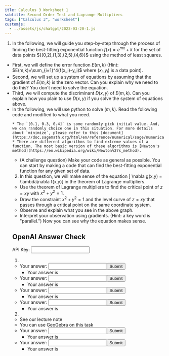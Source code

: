 ```yaml
---
itle: Calculus 3 Worksheet 1
subtitle: Second Order Test and Lagrange Multipliers
tags: ["Calculus 3", "worksheet"]
customjs:
  - ../assets/js/chatgpt/2023-03-20-1.js
---
```

1. In the following, we will guide you step-by-step through the process of finding the best-fitting exponential function $f(x) = e^{mx} + k$ for the set of data points $\{(0,2),(1,3),(2,5),(4,6)}\$ using the method of least squares.
  * First, we will define the error function $E(m,k)$ (Hint: $E(m,k)=\sum_{i=1}^4(f(x_i)-y_i)$ where $(x_i,y_i)$ is a data point).
  * Second, we will set up a system of equations by assuming that the gradient of $E(m,k)$ is the zero vector. Can you explain why we need to do this? You don't need to solve the equation.
  * Third, we will compute the discriminant $D(x,y)$ of $E(m,k)$. Can you explain how you plain to use $D(x,y)$ if you solve the system of equations above.
  * In the following, we will use python to solve $(m,k)$. Read the following code and modified to what you need. 
    <div class="sage">
      <script type="text/x-sage">
vars = var('x y z')                             # tell your computer to set x, y, and z to be variable
f = 100*(y-x^2)^2+(1-x)^2+100*(z-y^2)^2+(1-y)^2 # set-up functions
minimize(f, [0.1, 0.3, 0.4])                    # find (a,b,c) such that f(a,b,c) is a minimum of $f$.  
      </script>
    </div>

    * The `[0.1, 0.3, 0.4]` is some randomly pick initial value. And, we can randomly choice one in this situation. For more details about `minimize`, please refer to this [document](https://doc.sagemath.org/html/en/reference/numerical/sage/numerical/optimize.html#sage.numerical.optimize.minimize).
    * There are different algorithms to find extreme values of a function. The most basic version of these algorithms is [Newton's method](https://en.wikipedia.org/wiki/Newton%27s_method).
  * (A challenge question) Make your code as general as possible. You can start by making a code that can find the best-fitting exponential function for any given set of data.

2. In this question, we will make sense of the equation
[ \nabla g(x,y) = \lambda\nabla f(x,y)]
in the theorem of Lagrange multipliers.

  * Use the theorem of Lagrange multipliers to find the critical point of $z=xy$ with $x^2+y^2=1$.
  * Draw the constraint $x^2+y^2=1$ and the level curve of $z=xy$ that passes through a critical point on the same coordinate system.
  * Observe and explain what you see in the above graph.
  * Interpret your observation using gradients. (Hint: a key word is "parallel.") Now you can see why the equation makes sense.

## OpenAI Answer Check
<label for="api-key">API Key:</label>
<input type="text" id="api-key" name="api-key">

1.
  * Your answer: <input type="text" id="1-1" name='1-1'><button onclick="openai_test()">Submit</button>
    * Your answer is <div id="result-box-1-1"></div>
  * Your answer: <input type="text" id="1-2" name='1-2'><button onclick="openai_test()">Submit</button>
    * Your answer is  <div id="result-box-1-2"></div>
  * Your answer: <input type="text" id="1-3" name='1-3'><button onclick="openai_test()">Submit</button>
    * Your answer is  <div id="result-box-1-2"></div>
  * Your answer: <input type="text" id="1-4" name='1-4'><button onclick="openai_test()">Submit</button>
    * Your answer is  <div id="result-box-1-4"></div>
2. 
  * See our lecture note
  * You can use GeoGebra on this task
  * Your answer: <input type="text" id="2-3" name='2-3'><button onclick="openai_test()">Submit</button>
    * Your answer is  <div id="result-box-2-3"></div>
  * Your answer: <input type="text" id="2-4" name='2-4'><button onclick="openai_test()">Submit</button>
    * Your answer is  <div id="result-box-2-4"></div>

